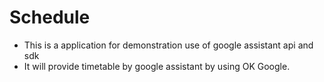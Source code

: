 # Schedule
 
- This is a application for demonstration use of google assistant api and sdk
- It will provide timetable by google assistant by using OK Google.
